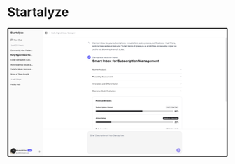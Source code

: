 # Startalyze

[![Watch the video](./public/assets/screenshot-github.png)](./public/assets/github-video.mp4)
